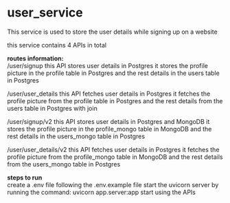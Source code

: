 # user_service
This service is used to store the user details while signing up on a website

this service contains 4 APIs in total

**routes information:**
<br/>
/user/signup
this API stores user details in Postgres
it stores the profile picture in the profile table in Postgres and the rest details in the users table in Postgres

/user/user_details
this API fetches user details in Postgres
it fetches the profile picture from the profile table in Postgres and the rest details from the users table in Postgres with join

/user/signup/v2
this API stores user details in Postgres and MongoDB
it stores the profile picture in the profile_mongo table in MongoDB and the rest details in the users_mongo table in Postgres

/user/user_details/v2
this API fetches user details in Postgres
it fetches the profile picture from the profile_mongo table in MongoDB and the rest details from the users_mongo table in Postgres


**steps to run**
<br/>
create a .env file following the .env.example file
start the uvicorn server by running the command: uvicorn app.server:app
start using the APIs
